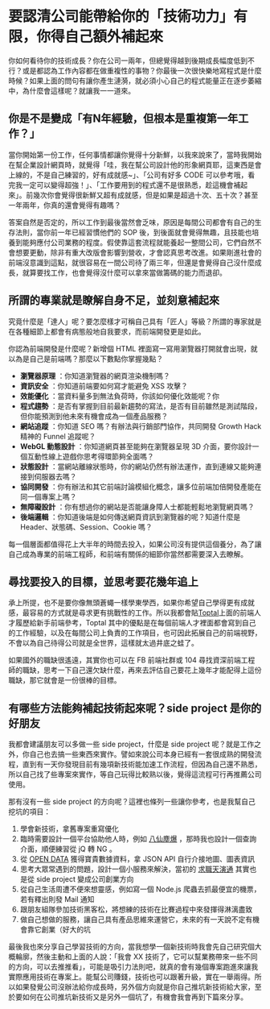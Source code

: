 # 要認清公司能帶給你的「技術功力」有限，你得自己額外補起來

你如何看待你的技術成長？你在公司一兩年，但總覺得越到後期成長幅度低到不行？或是都認為工作內容都在做重複性的事物？你最後一次很快樂地寫程式是什麼時候？如果上面的問句有讓你產生漣漪，就必須小心自己的程式能量正在逐步萎縮中，為什麼會這樣呢？就讓我一一道來。

## 你是不是變成「有N年經驗，但根本是重複第一年工作？」

當你開始第一份工作，任何事情都讓你覺得十分新鮮，以我來說來了，當時我開始在幫企業設計網頁時，就覺得「哇，我在幫公司設計他的形象網頁耶，這東西是會上線的，不是自己練習的，好有成就感~」、「公司有好多 CODE 可以參考哦，看完我一定可以變得超強！」、「工作要用到的程式還不是很熟悉，趁這機會補起來」。前幾次你會覺得很新鮮又超有成就感，但是如果是超過十次、五十次？甚至一年兩年，你真的還會覺得有趣嗎？

答案自然是否定的，所以工作到最後當然會乏味，原因是每間公司都會有自己的生存法則，當你前一年已經習慣他們的 SOP 後，到後面就會覺得無趣，且技能也培養到能夠應付公司業務的程度。假使靠這套流程就能養起一整間公司，它們自然不會想要更動，除非有重大改版會影響到營收，才會認真思考改進。如果剛進社會的前端沒意識到這點，就很容易在一間公司待了兩三年，但還是會覺得自己沒什麼成長，就算要找工作，也會覺得沒什麼可以拿來當做籌碼的能力而退卻。

## 所謂的專業就是瞭解自身不足，並刻意補起來

究竟什麼是「達人」呢？要怎麼樣才可稱自己具有「匠人」等級？所謂的專家就是在各種細節上都會有病態般地自我要求，而前端開發更是如此。

你認為前端開發是什麼呢？新增個 HTML 裡面寫一寫用瀏覽器打開就會出現，就以為是自己是前端嗎？那麼以下數點你掌握幾點？

* **瀏覽器原理**
  ：你知道瀏覽器的網頁渲染機制嗎？
* **資訊安全**
  ：你知道前端要如何寫才能避免 XSS 攻擊？
* **效能優化**
  ：當資料量多到無法負荷時，你該如何優化效能呢？你
* **程式趨勢**
  ：是否有掌握到目前最新趨勢的寫法，是否有目前雖然是測試階段，但你能預測到他未來有機會成為一個產品服務？
* **網站追蹤**
  ：你知道 SEO 嗎？有辦法與行銷部門協作，共同開發 Growth Hack 精神的 Funnel 追蹤呢？
* **WebGL 動態設計**
  ：你知道網頁甚至能夠在瀏覽器呈現 3D 介面，要你設計一個互動性線上遊戲你思考得環節夠全面嗎？
* **狀態設計**
  ：當網站離線狀態時，你的網站仍然有辦法運作，直到連線又能夠連接到伺服器去嗎？
* **協同開發**
  ：你有辦法和其它前端討論模組化概念，讓多位前端加倍開發產能在同一個專案上嗎？
* **無障礙設計**
  ：你有想過你的網站是否能讓身障人士都能輕鬆地瀏覽網頁嗎？
* **後端邏輯**
  ：你知道後端是如何傳送網頁資訊到瀏覽器的呢？知道什麼是 Header、狀態碼、Session、Cookie 嗎？

每一個層面都值得花上大半年的時間去投入，如果公司沒有提供這個養分，為了讓自己成為專業的前端工程師，和前端有關係的細節你當然都需要深入去瞭解。

## 尋找要投入的目標，並思考要花幾年追上

承上所提，也不是要你像無頭蒼蠅一樣學東學西，如果你希望自己學得更有成就感，最容易的方式就是尋求更有挑戰性的工作。所以我都會貼[Toptal](https://www.toptal.com/front-end)上面的前端人才履歷給新手前端參考，Toptal 其中的優點是在每個前端人才裡面都會寫到自己的工作經驗，以及在每間公司上負責的工作項目，也可因此拓展自己的前端視野，不會以為自己待得公司就是全世界，這樣就太過井底之蛙了。

如果國外的職缺很遙遠，其實你也可以在 FB 前端社群或 104 尋找資深前端工程師的職缺，思考一下自己還欠缺什麼，再來去評估自己要花上幾年才能配得上這份職缺，那它就會是一份很棒的目標。

## 有哪些方法能夠補起技術起來呢？side project 是你的好朋友

我都會建議朋友可以多做一些 side project，什麼是 side project 呢？就是工作之外，你自己也去搞一些東西來實作。譬如來說公司本身已經有一套很成熟的開發流程，直到有一天你發現目前有幾項新技術能加速工作流程，但因為自己還不熟悉，所以自己找了些專案來實作，等自己玩得比較熟以後，覺得這流程可行再推薦公司使用。

那有沒有一些 side project 的方向呢？這裡也條列一些讓你參考，也是我幫自己挖坑的項目：

1. 學會新技術，拿舊專案重寫優化
2. 臨時需要設計一個平台協助他人時，例如
   [八仙塵爆](https://www.facebook.com/groups/javascript.tw/permalink/647706865330655/)
   ，那時我也設計一個查詢介面，順便練習從 jQ 轉 NG 。
3. 從
   [OPEN DATA](https://data.kcg.gov.tw/)
   獲得寶貴數據資料，拿 JSON API 自行介接地圖、圖表資訊
4. 思考大眾常遇到的問題，設計一個小服務來解決，當初的
   [求職天演通](https://www.qollie.com/)
   其實也是從 side project 變成公司創業方向
5. 從自己生活周遭不便來想靈感，例如寫一個 Node.js 爬蟲去抓最便宜的機票，若有釋出則發 Mail 通知
6. 跟朋友組隊參加技術黑客松，將想練的技術在比賽過程中來發揮得淋漓盡致
7. 做自己想做的服務，讓自己具有產品思維來運營它，未來的有一天說不定有機會靠它創業（好大的坑

最後我也來分享自己學習技術的方向，當我想學一個新技術時我會先自己研究個大概輪廓，然後主動和上面的人說：「我會 XX 技術了，它可以幫業務帶來一些不同的方向，可以去推推看」，可能是吸引力法則吧，就真的會有幾個專案跑進來讓我實際應用技術在專案上。能幫公司賺錢，技術也可以跟著升級，實在一舉兩得。所以如果發覺公司沒辦法給你成長時，另外個方向就是你自己推坑新技術給大家，至於要如何在公司推坑新技術又是另外一個坑了，有機會我會再到下篇來分享。


